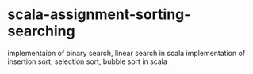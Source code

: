 # scala-assignment-sorting-searching
implementaion of binary search, linear search in scala
implementation of insertion sort, selection sort, bubble sort in scala
